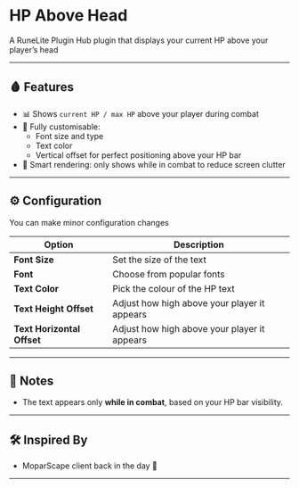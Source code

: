 # HP Above Head

A RuneLite Plugin Hub plugin that displays your current HP above your player’s head

---

## 🩸 Features

- 📊 Shows `current HP / max HP` above your player during combat
- 🎨 Fully customisable:
    - Font size and type
    - Text color
    - Vertical offset for perfect positioning above your HP bar
- 🧠 Smart rendering: only shows while in combat to reduce screen clutter

---

## ⚙️ Configuration

You can make minor configuration changes 

| Option                     | Description                                  |
|----------------------------|----------------------------------------------|
| **Font Size**              | Set the size of the text                     |
| **Font**                   | Choose from popular fonts                    |
| **Text Color**             | Pick the colour of the HP text               |
| **Text Height Offset**     | Adjust how high above your player it appears |
| **Text Horizontal Offset** | Adjust how high above your player it appears |

---

## 🧪 Notes

- The text appears only **while in combat**, based on your HP bar visibility.

---

## 🛠️ Inspired By

- MoparScape client back in the day :eyes:

---
